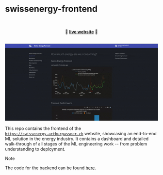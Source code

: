 # swissenergy-frontend

<br>
<p align="center">🚀 <a href="https://swissenergy.arthurgassner.ch"><strong>live website</strong></a> 🚀</p>
<br>

<div style="text-align: center;">
    <img src="img/landing_page.gif">
</div>

This repo contains the frontend of the [`https://swissenergy.arthurgassner.ch`]() website, showcasing an end-to-end ML solution in the energy industry.
It contains a dashboard and detailed walk-through of all stages of the ML engineering work -- from problem understanding to deployment.

> [!NOTE]  
> The code for the backend can be found [here](https://github.com/arthurgassner/swissenergy-backend).